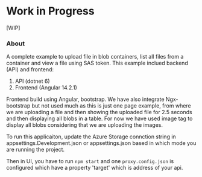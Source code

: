 # **Work in Progress**
[WIP]
### About
A complete example to upload file in blob containers, list all files from a container and view a file using SAS token. This example inclued backend (API) and frontend:
1. API (dotnet 6)
2. Frontend (Angular 14.2.1)

Frontend build using Angular, bootstrap. We have also integrate Ngx-bootstrap but not used much as this is just one page example, from where we are uploading a file and then showing the uploaded file for 2.5 seconds and then displaying all blobs in a table. For now we have used image tag to display all blobs considering that we are uploading the images.

To run this applicaiton, update the Azure Storage connction string in appsettings.Development.json or appsettings.json based in which mode you are running the project.

Then in UI, you have to run `npm start`  and one `proxy.config.json` is configured which have a property 'target' which is address of your api.  